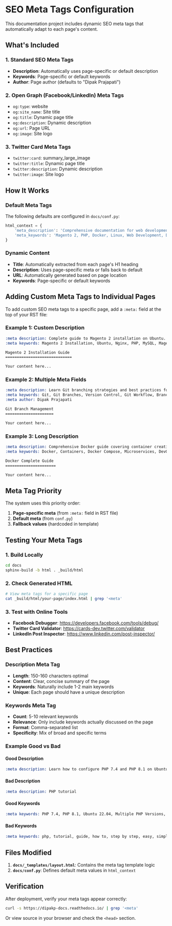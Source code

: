 # SEO Meta Tags Configuration

This documentation project includes dynamic SEO meta tags that automatically adapt to each page's content.

## What's Included

### 1. Standard SEO Meta Tags
- **Description**: Automatically uses page-specific or default description
- **Keywords**: Page-specific or default keywords
- **Author**: Page author (defaults to "Dipak Prajapati")

### 2. Open Graph (Facebook/LinkedIn) Meta Tags
- `og:type`: website
- `og:site_name`: Site title
- `og:title`: Dynamic page title
- `og:description`: Dynamic description
- `og:url`: Page URL
- `og:image`: Site logo

### 3. Twitter Card Meta Tags
- `twitter:card`: summary_large_image
- `twitter:title`: Dynamic page title
- `twitter:description`: Dynamic description
- `twitter:image`: Site logo

## How It Works

### Default Meta Tags
The following defaults are configured in `docs/conf.py`:

```python
html_context = {
    'meta_description': 'Comprehensive documentation for web development including Magento 2, PHP, Docker, Linux...',
    'meta_keywords': 'Magento 2, PHP, Docker, Linux, Web Development, Dipak Prajapati...',
}
```

### Dynamic Content
- **Title**: Automatically extracted from each page's H1 heading
- **Description**: Uses page-specific meta or falls back to default
- **URL**: Automatically generated based on page location
- **Keywords**: Page-specific or default keywords

## Adding Custom Meta Tags to Individual Pages

To add custom SEO meta tags to a specific page, add a `:meta:` field at the top of your RST file:

### Example 1: Custom Description

```rst
:meta description: Complete guide to Magento 2 installation on Ubuntu. Step-by-step tutorial for setting up Magento 2 with Nginx, PHP, and MySQL.
:meta keywords: Magento 2 Installation, Ubuntu, Nginx, PHP, MySQL, Magento Setup

Magento 2 Installation Guide
=============================

Your content here...
```

### Example 2: Multiple Meta Fields

```rst
:meta description: Learn Git branching strategies and best practices for collaborative development
:meta keywords: Git, Git Branches, Version Control, Git Workflow, Branch Management
:meta author: Dipak Prajapati

Git Branch Management
=====================

Your content here...
```

### Example 3: Long Description

```rst
:meta description: Comprehensive Docker guide covering container creation, image management, Docker Compose, networking, and production deployment strategies for web applications.
:meta keywords: Docker, Containers, Docker Compose, Microservices, DevOps, Container Orchestration

Docker Complete Guide
======================

Your content here...
```

## Meta Tag Priority

The system uses this priority order:

1. **Page-specific meta** (from `:meta:` field in RST file)
2. **Default meta** (from `conf.py`)
3. **Fallback values** (hardcoded in template)

## Testing Your Meta Tags

### 1. Build Locally
```bash
cd docs
sphinx-build -b html . _build/html
```

### 2. Check Generated HTML
```bash
# View meta tags for a specific page
cat _build/html/your-page/index.html | grep '<meta'
```

### 3. Test with Online Tools
- **Facebook Debugger**: https://developers.facebook.com/tools/debug/
- **Twitter Card Validator**: https://cards-dev.twitter.com/validator
- **LinkedIn Post Inspector**: https://www.linkedin.com/post-inspector/

## Best Practices

### Description Meta Tag
- **Length**: 150-160 characters optimal
- **Content**: Clear, concise summary of the page
- **Keywords**: Naturally include 1-2 main keywords
- **Unique**: Each page should have a unique description

### Keywords Meta Tag
- **Count**: 5-10 relevant keywords
- **Relevance**: Only include keywords actually discussed on the page
- **Format**: Comma-separated list
- **Specificity**: Mix of broad and specific terms

### Example Good vs Bad

#### Good Description
```rst
:meta description: Learn how to configure PHP 7.4 and PHP 8.1 on Ubuntu 22.04. Switch between multiple PHP versions using update-alternatives command.
```

#### Bad Description
```rst
:meta description: PHP tutorial
```

#### Good Keywords
```rst
:meta keywords: PHP 7.4, PHP 8.1, Ubuntu 22.04, Multiple PHP Versions, PHP Configuration, Switch PHP Versions
```

#### Bad Keywords
```rst
:meta keywords: php, tutorial, guide, how to, step by step, easy, simple
```

## Files Modified

1. **`docs/_templates/layout.html`**: Contains the meta tag template logic
2. **`docs/conf.py`**: Defines default meta values in `html_context`

## Verification

After deployment, verify your meta tags appear correctly:

```bash
curl -s https://dipakp-docs.readthedocs.io/ | grep '<meta'
```

Or view source in your browser and check the `<head>` section.
